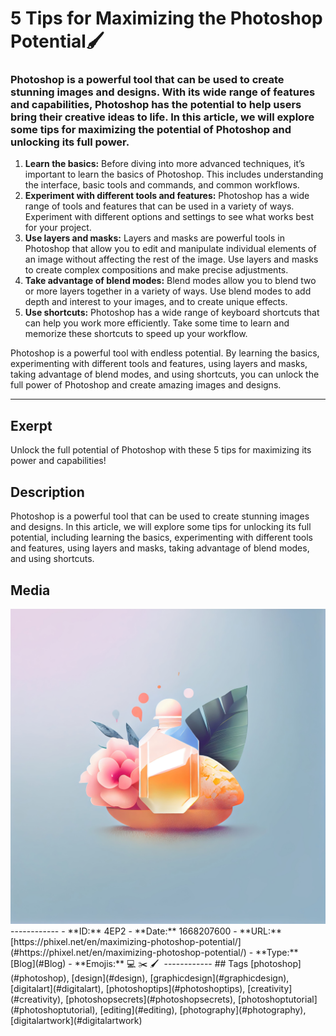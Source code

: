 # 5 Tips for Maximizing the Photoshop Potential🖌️
### Photoshop is a powerful tool that can be used to create stunning images and designs. With its wide range of features and capabilities, Photoshop has the potential to help users bring their creative ideas to life. In this article, we will explore some tips for maximizing the potential of Photoshop and unlocking its full power.

1. **Learn the basics:** Before diving into more advanced techniques, it’s important to learn the basics of Photoshop. This includes understanding the interface, basic tools and commands, and common workflows.
2. **Experiment with different tools and features:** Photoshop has a wide range of tools and features that can be used in a variety of ways. Experiment with different options and settings to see what works best for your project.
3. **Use layers and masks:** Layers and masks are powerful tools in Photoshop that allow you to edit and manipulate individual elements of an image without affecting the rest of the image. Use layers and masks to create complex compositions and make precise adjustments.
4. **Take advantage of blend modes:** Blend modes allow you to blend two or more layers together in a variety of ways. Use blend modes to add depth and interest to your images, and to create unique effects.
5. **Use shortcuts:** Photoshop has a wide range of keyboard shortcuts that can help you work more efficiently. Take some time to learn and memorize these shortcuts to speed up your workflow.

Photoshop is a powerful tool with endless potential. By learning the basics, experimenting with different tools and features, using layers and masks, taking advantage of blend modes, and using shortcuts, you can unlock the full power of Photoshop and create amazing images and designs.

------------
## Exerpt
Unlock the full potential of Photoshop with these 5 tips for maximizing its power and capabilities!
## Description
Photoshop is a powerful tool that can be used to create stunning images and designs. In this article, we will explore some tips for unlocking its full potential, including learning the basics, experimenting with different tools and features, using layers and masks, taking advantage of blend modes, and using shortcuts.
## Media
<img src="media/maximizing-the-photoshop-potential.jpg">
------------
- **ID:** 4EP2
- **Date:** 1668207600
- **URL:** [https://phixel.net/en/maximizing-photoshop-potential/](#https://phixel.net/en/maximizing-photoshop-potential/)
- **Type:** [Blog](#Blog)
- **Emojis:** 💻 ✂️ 🖌 ️
------------
## Tags
[photoshop](#photoshop), [design](#design), [graphicdesign](#graphicdesign), [digitalart](#digitalart), [photoshoptips](#photoshoptips), [creativity](#creativity), [photoshopsecrets](#photoshopsecrets), [photoshoptutorial](#photoshoptutorial), [editing](#editing), [photography](#photography), [digitalartwork](#digitalartwork)